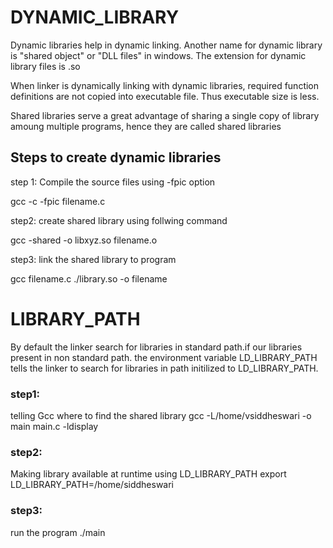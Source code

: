 <h1>DYNAMIC_LIBRARY</h1>

Dynamic libraries help in dynamic linking. Another name for dynamic library is "shared object" or "DLL files" in windows. The extension for dynamic library files is .so

When linker is dynamically linking with dynamic libraries, required function definitions are not copied into executable file. Thus executable size is less.

Shared libraries serve a great advantage of sharing a single copy of library amoung multiple programs, hence they are called shared libraries

<h2>Steps to create dynamic libraries</h2>

step 1: Compile the source files using -fpic option

gcc -c -fpic filename.c

step2: create shared library using follwing command

gcc -shared -o libxyz.so filename.o

step3: link the shared library to program

gcc filename.c ./library.so -o filename

<h1>LIBRARY_PATH</h1>
By default the linker search for libraries in standard path.if our libraries present in non standard path. the environment variable LD_LIBRARY_PATH tells the linker to search for libraries in path initilized to LD_LIBRARY_PATH.

<h3>step1:</h3> telling Gcc where to find the shared library
gcc -L/home/vsiddheswari -o main main.c -ldisplay 

<h3>step2:</h3> Making library available at runtime using LD_LIBRARY_PATH
export LD_LIBRARY_PATH=/home/siddheswari

<h3>step3:</h3> run the program
./main
